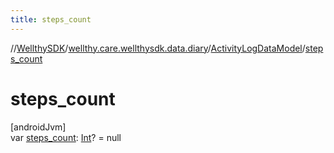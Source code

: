 ```yaml
---
title: steps_count
---
```

//[WellthySDK](../../../index.html)/[wellthy.care.wellthysdk.data.diary](../index.html)/[ActivityLogDataModel](index.html)/[steps_count](steps_count.html)



# steps_count



[androidJvm]\
var [steps_count](steps_count.html): [Int](https://kotlinlang.org/api/latest/jvm/stdlib/kotlin/-int/index.html)? = null




